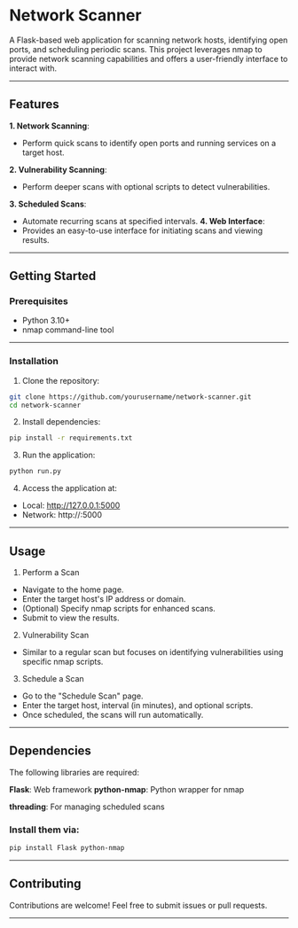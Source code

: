 # Network Scanner
A Flask-based web application for scanning network hosts, identifying open ports, and scheduling periodic scans. This project leverages nmap to provide network scanning capabilities and offers a user-friendly interface to interact with.

---

## Features
**1. Network Scanning**: 
- Perform quick scans to identify open ports and running services on a target host.

**2. Vulnerability Scanning**: 
- Perform deeper scans with optional scripts to detect vulnerabilities.

**3. Scheduled Scans**: 
- Automate recurring scans at specified intervals.
**4. Web Interface**: 
- Provides an easy-to-use interface for initiating scans and viewing results.
---

## Getting Started
### Prerequisites

 - Python 3.10+
 - nmap command-line tool

---
### Installation
1. Clone the repository:
```bash
git clone https://github.com/yourusername/network-scanner.git
cd network-scanner
```
2. Install dependencies:
```bash
pip install -r requirements.txt
```
3. Run the application:

```bash
python run.py
```
4. Access the application at:

- Local: http://127.0.0.1:5000
- Network: http://<your-network-ip>:5000

---

## Usage
1. Perform a Scan
- Navigate to the home page.
- Enter the target host's IP address or domain.
- (Optional) Specify nmap scripts for enhanced scans.
- Submit to view the results.
2. Vulnerability Scan
- Similar to a regular scan but focuses on identifying vulnerabilities using specific nmap scripts.
3. Schedule a Scan
- Go to the "Schedule Scan" page.
- Enter the target host, interval (in minutes), and optional scripts.
- Once scheduled, the scans will run automatically.

---

## Dependencies
The following libraries are required:

**Flask**: Web framework
**python-nmap**: Python wrapper for nmap

**threading**: For managing scheduled scans

### Install them via:

```bash
pip install Flask python-nmap
```
---

## Contributing
Contributions are welcome! Feel free to submit issues or pull requests.

---
